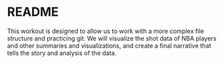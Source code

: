 README
================

This workout is designed to allow us to work with a more complex file structure and practicing git. We will visualize the shot data of NBA players and other summaries and visualizations, and create a final narrative that tells the story and analysis of the data.
